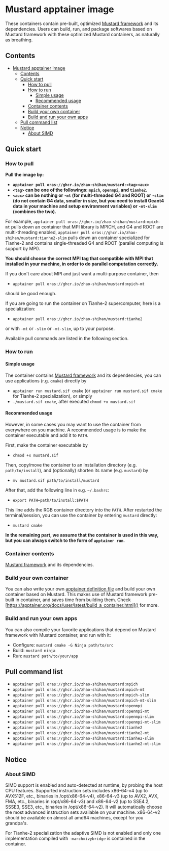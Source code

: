 # Mustard apptainer image

These containers contain pre-built, optimized [Mustard framework](https://github.com/zhao-shihan/Mustard) and its dependencies. Users can build, run, and package softwares based on Mustard framework with these optimized Mustard containers, as naturally as breathing.

## Contents

- [Mustard apptainer image](#mustard-apptainer-image)
  - [Contents](#contents)
  - [Quick start](#quick-start)
    - [How to pull](#how-to-pull)
    - [How to run](#how-to-run)
      - [Simple usage](#simple-usage)
      - [Recommended usage](#recommended-usage)
    - [Container contents](#container-contents)
    - [Build your own container](#build-your-own-container)
    - [Build and run your own apps](#build-and-run-your-own-apps)
  - [Pull command list](#pull-command-list)
  - [Notice](#notice)
    - [About SIMD](#about-simd)

## Quick start

### How to pull

**Pull the image by:**

- **`apptainer pull oras://ghcr.io/zhao-shihan/mustard:<tag><aux>`**
- **`<tag>` can be one of the followings: `mpich`, `openmpi`, and `tianhe2`.**
- **`<aux>` can be nothing or `-mt` (for multi-threaded G4 and ROOT) or `-slim` (do not contain G4 data, smaller in size, but you need to install Geant4 data in your machine and setup environment variables) or `-mt-slim` (combines the two).**

For example, `apptainer pull oras://ghcr.io/zhao-shihan/mustard:mpich-mt` pulls down an container that MPI library is MPICH, and G4 and ROOT are multi-threading enabled, `apptainer pull oras://ghcr.io/zhao-shihan/mustard:tianhe2-slim` pulls down an container specialized for Tianhe-2 and contains single-threaded G4 and ROOT (parallel computing is support by MPI).

**You should choose the correct MPI tag that compatible with MPI that installed in your machine, in order to do parallel computation correctly.** 

If you don't care about MPI and just want a multi-purpose container, then

- `apptainer pull oras://ghcr.io/zhao-shihan/mustard:mpich-mt`

should be good enough.

If you are going to run the container on Tianhe-2 supercomputer, here is a specialization:

- `apptainer pull oras://ghcr.io/zhao-shihan/mustard:tianhe2`

or with `-mt` or `-slim` or `-mt-slim`, up to your purpose.

Available pull commands are listed in the following section.

### How to run

#### Simple usage

The container contains [Mustard framework](https://github.com/zhao-shihan/Mustard) and its dependencies, you can use applications (r.g. `cmake`) directly by

- `apptainer run mustard.sif cmake` (or `apptainer run mustard.sif cmake` for Tianhe-2 specialization), or simply
- `./mustard.sif cmake`, after executed `chmod +x mustard.sif`

#### Recommended usage

However, in some cases you may want to use the container from everywhere on you machine.
A recommended usage is to make the container executable and add it to `PATH`.

First, make the container executable by

- `chmod +x mustard.sif`

Then, copy/move the container to an installation directory (e.g. `path/to/install`), and (optionally) shorten its name (e.g. `mustard`) by

- `mv mustard.sif path/to/install/mustard`

After that, add the following line in e.g. `~/.bashrc`:

- `export PATH=path/to/install:$PATH`

This line adds the RGB container directory into the `PATH`.
After restarted the terminal/session, you can use the container by entering `mustard` directly:

- `mustard cmake`

**In the remaining part, we assume that the container is used in this way, but you can always switch to the form of `apptainer run`.**

### Container contents

[Mustard framework](https://github.com/zhao-shihan/Mustard) and its dependencies.

### Build your own container

You can also write your own [apptainer definition file](https://apptainer.org/docs/user/latest/definition_files.html) and build your own container based on Mustard.
This makes use of Mustard framework pre-built in container, and saves time from building them.
Check [https://apptainer.org/docs/user/latest/build_a_container.html]() for more.

### Build and run your own apps

You can also compile your favorite applications that depend on Mustard framework with Mustard container, and run with it:

- Configure: `mustard cmake -G Ninja path/to/src`
- Build: `mustard ninja`
- Run: `mustard path/to/your/app`

## Pull command list

- `apptainer pull oras://ghcr.io/zhao-shihan/mustard:mpich`
- `apptainer pull oras://ghcr.io/zhao-shihan/mustard:mpich-mt`
- `apptainer pull oras://ghcr.io/zhao-shihan/mustard:mpich-slim`
- `apptainer pull oras://ghcr.io/zhao-shihan/mustard:mpich-mt-slim`
- `apptainer pull oras://ghcr.io/zhao-shihan/mustard:openmpi`
- `apptainer pull oras://ghcr.io/zhao-shihan/mustard:openmpi-mt`
- `apptainer pull oras://ghcr.io/zhao-shihan/mustard:openmpi-slim`
- `apptainer pull oras://ghcr.io/zhao-shihan/mustard:openmpi-mt-slim`
- `apptainer pull oras://ghcr.io/zhao-shihan/mustard:tianhe2`
- `apptainer pull oras://ghcr.io/zhao-shihan/mustard:tianhe2-mt`
- `apptainer pull oras://ghcr.io/zhao-shihan/mustard:tianhe2-slim`
- `apptainer pull oras://ghcr.io/zhao-shihan/mustard:tianhe2-mt-slim`

## Notice

### About SIMD

SIMD support is enabled and auto-detected at runtime, by probing the host CPU features. Supported instruction sets includes x86-64-v4 (up to AVX512F, etc., binaries in /opt/x86-64-v4), x86-64-v3 (up to AVX2, AVX, FMA, etc., binaries in /opt/x86-64-v3) and x86-64-v2 (up to SSE4.2, SSSE3, SSE3, etc., binaries in /opt/x86-64-v2).
It will automatically choose the most advanced instruction sets available on your machine. x86-64-v2 should be available on almost all amd64 machines, except for you grandpa's.

For Tianhe-2 specialization the adaptive SIMD is not enabled and only one implementation compiled with `-march=ivybridge` is contained in the container.

